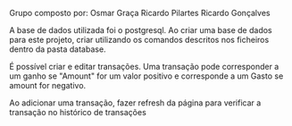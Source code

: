 Grupo composto por:
Osmar Graça
Ricardo Pilartes
Ricardo Gonçalves

A base de dados utilizada foi o postgresql. Ao criar uma base de dados para este projeto, criar utilizando os comandos descritos nos ficheiros dentro da pasta database.

É possível criar e editar transações. Uma transação pode corresponder a um ganho  se "Amount" for um valor positivo e corresponde a um Gasto se amount for negativo.

Ao adicionar uma transação, fazer refresh da página para verificar a transação no histórico de transações
